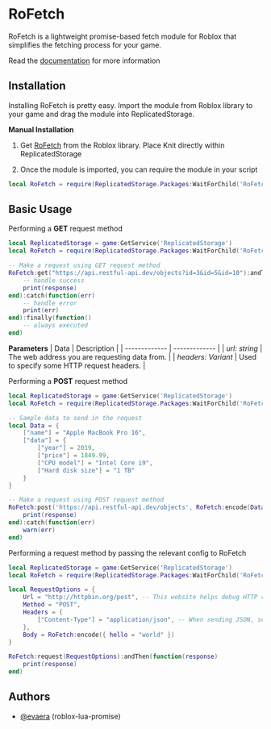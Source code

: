 
# RoFetch

RoFetch is a lightweight promise-based fetch module for Roblox that simplifies the fetching process for your game.

Read the [documentation](https://readme.so/editor) for more information




## Installation

Installing RoFetch is pretty easy. Import the module from Roblox library to your game and drag the module into ReplicatedStorage.

**Manual Installation**
1. Get [RoFetch](https://www.roblox.com/library/17412823952/RoFetch) from the Roblox library.
Place Knit directly within ReplicatedStorage

2. Once the module is imported, you can require the module in your script

```lua
local RoFetch = require(ReplicatedStorage.Packages:WaitForChild('RoFetch'))
```
## Basic Usage

Performing a **GET** request method
```lua
local ReplicatedStorage = game:GetService('ReplicatedStorage')
local RoFetch = require(ReplicatedStorage.Packages:WaitForChild('RoFetch'))

-- Make a request using GET request method
RoFetch:get("https://api.restful-api.dev/objects?id=3&id=5&id=10"):andThen(function(response)
	-- handle success
	print(response)
end):catch(function(err)
	-- handle error
	print(err)
end):finally(function()
	-- always executed
end)
```
**Parameters** 
| Data | Description |
| ------------- | ------------- |
| *url: string* | The web address you are requesting data from. |
| *headers: Variant* | Used to specify some HTTP request headers. |

Performing a **POST** request method

```lua
local ReplicatedStorage = game:GetService('ReplicatedStorage')
local RoFetch = require(ReplicatedStorage.Packages:WaitForChild('RoFetch'))

-- Sample data to send in the request
local Data = {
	["name"] = "Apple MacBook Pro 16",
	["data"] = {
		["year"] = 2019,
		["price"] = 1849.99,
		["CPU model"] = "Intel Core i9",
		["Hard disk size"] = "1 TB"
	}
}

-- Make a request using POST request method
RoFetch:post('https://api.restful-api.dev/objects', RoFetch:encode(Data), Enum.HttpContentType.ApplicationJson, false):andThen(function(response)
	print(response)
end):catch(function(err)
	warn(err)
end)
```

Performing a request method by passing the relevant config to RoFetch

```lua
local ReplicatedStorage = game:GetService('ReplicatedStorage')
local RoFetch = require(ReplicatedStorage.Packages:WaitForChild('RoFetch'))

local RequestOptions = {
	Url = "http://httpbin.org/post", -- This website helps debug HTTP requests
	Method = "POST",
	Headers = {
		["Content-Type"] = "application/json", -- When sending JSON, set this!
	},
	Body = RoFetch:encode({ hello = "world" })
}

RoFetch:request(RequestOptions):andThen(function(response)
	print(response)
end)
```



## Authors

- [@evaera](https://github.com/evaera) (roblox-lua-promise)

